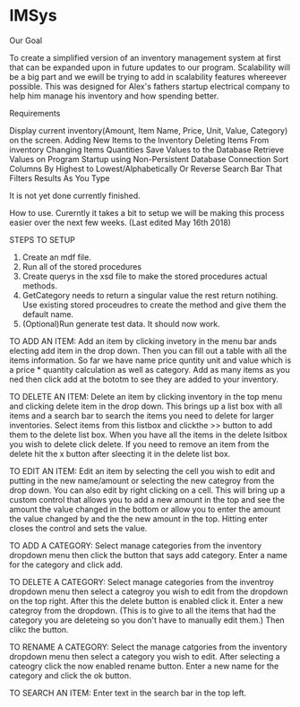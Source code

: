# IMSys

Our Goal

To create a simplified version of an inventory management system at first that can be expanded upon in future updates to our program. 
Scalability will be a big part and we ewill be trying to add in scalability features whereever possible. This was designed for Alex's 
fathers startup electrical company to help him manage his inventory and how spending better. 

Requirements

Display current inventory(Amount, Item Name, Price, Unit, Value, Category) on the screen.
Adding New Items to the Inventory
Deleting Items From inventory
Changing Items Quantities
Save Values to the Database
Retrieve Values on Program Startup using Non-Persistent Database Connection
Sort Columns By Highest to Lowest/Alphabetically Or Reverse
Search Bar That Filters Results As You Type

It is not yet done currently finished. 

How to use. Curerntly it takes a bit to setup we will be making this process easier over the next few weeks. (Last edited May 16th 2018)

STEPS TO SETUP
1. Create an mdf file. 
2. Run all of the stored procedures
3. Create querys in the xsd file to make the stored procedures actual methods. 
4. GetCategory needs to return a singular value the rest return notihing. Use existing stored proceudres to create the method and 
give them the default name. 
5. (Optional)Run generate test data. 
It should now work.

TO ADD AN ITEM: Add an item by clicking invetory in the menu bar ands electing add item in the drop down. Then you can fill out a table 
with all the items information. So far we have name price quntity unit and value which is a price * quantity calculation as well as 
category. Add as many items as you ned then click add at the bototm to see they are added to your inventory. 

TO DELETE AN ITEM: Delete an item by clicking inventory in the top menu and clicking delete item in the drop down. This brings up a 
list box with all items and a search bar to search the items you need to delete for larger inventories. Select items from this 
listbox and clickthe >> button to add them to the delete list box. When you have all the items in the delete lsitbox you wish 
to delete click delete. If you need to remove an item from the delete hit the x button after sleecting it in the delete list box.

TO EDIT AN ITEM: Edit an item by selecting the cell you wish to edit and putting in the new name/amount or selecting the new categroy 
from the drop down. You can also edit by right clicking on a cell. This will bring up a custom control that allows you to add a
new amount in the top and see the amount the value changed in the bottom or allow you to enter the amount the value changed by 
and the the new amount in the top. Hitting enter closes the control and sets the value.

TO ADD A CATEGORY: Select manage categories from the inventory dropdown menu then click the button that says add category. Enter a
name for the category and click add.

TO DELETE A CATEGORY: Select manage categories from the inventroy dropdown menu then select a categroy you wish to edit from the 
dropdown on the top right. After this the delete button is enabled click it. Enter a new categroy from the dropdown. (This is to give
to all the items that had the category you are deleteing so you don't have to manually edit them.) Then clikc the button.

TO RENAME A CATEGORY: Select the manage catgories from the inventory dropdown menu then select a category you wish to edit. After 
selecting a cateogry click the now enabled rename button. Enter a new name for the category and click the ok button.

TO SEARCH AN ITEM: Enter text in the search bar in the top left.

